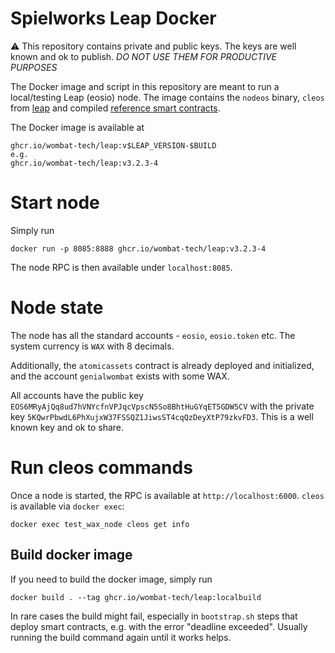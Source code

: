 Spielworks Leap Docker
======================

:warning: This repository contains private and public keys. The keys are well known and ok to
publish. *DO NOT USE THEM FOR PRODUCTIVE PURPOSES*

The Docker image and script in this repository are meant to run a local/testing Leap (eosio) node.
The image contains the `nodeos` binary, `cleos` from [leap](https://github.com/AntelopeIO/leap) and
compiled [reference smart contracts](https://github.com/AntelopeIO/reference-contracts).

The Docker image is available at

```
ghcr.io/wombat-tech/leap:v$LEAP_VERSION-$BUILD
e.g.
ghcr.io/wombat-tech/leap:v3.2.3-4
```

# Start node

Simply run

```shell
docker run -p 8085:8888 ghcr.io/wombat-tech/leap:v3.2.3-4
```

The node RPC is then available under `localhost:8085`.

# Node state

The node has all the standard accounts - `eosio`, `eosio.token` etc. The system currency is `WAX`
with 8 decimals.

Additionally, the `atomicassets` contract is already deployed and initialized, and the account
`genialwombat` exists with some WAX.

All accounts have the public key `EOS6MRyAjQq8ud7hVNYcfnVPJqcVpscN5So8BhtHuGYqET5GDW5CV` with the
private key `5KQwrPbwdL6PhXujxW37FSSQZ1JiwsST4cqQzDeyXtP79zkvFD3`. This is a well known key and ok
to share.

# Run cleos commands

Once a node is started, the RPC is available at `http://localhost:6000`. `cleos` is available via
`docker exec`:

```shell
docker exec test_wax_node cleos get info
```

## Build docker image

If you need to build the docker image, simply run

```shell
docker build . --tag ghcr.io/wombat-tech/leap:localbuild
```

In rare cases the build might fail, especially in `bootstrap.sh` steps that deploy smart contracts,
e.g. with the error "deadline exceeded". Usually running the build command again until it works
helps.